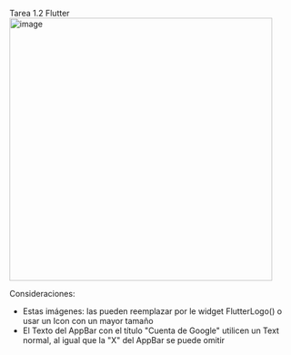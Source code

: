 Tarea 1.2 Flutter
<img width="462" alt="image" src="https://github.com/Ingenieria-en-sistemas-UNAHVS/IS513-Tarea-1.2/assets/62860016/57f5f829-3993-4f80-b2a2-e9bdc63c7089">

Consideraciones:
- Estas imágenes:  las pueden reemplazar por le widget FlutterLogo() o usar un Icon con un mayor tamaño
- El Texto del AppBar con el título "Cuenta de Google" utilicen un Text normal, al igual que la "X" del AppBar se puede omitir
